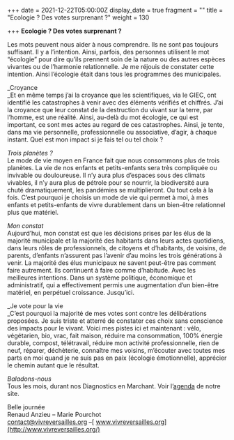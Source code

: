 +++
date = 2021-12-22T05:00:00Z
display_date = true
fragment = ""
title = "Ecologie ? Des votes surprenant ?"
weight = 130

+++
**Ecologie ? Des votes surprenant ?**

Les mots peuvent nous aider à nous comprendre. Ils ne sont pas toujours suffisant. Il y a l’intention. Ainsi, parfois, des personnes utilisent le mot “écologie” pour dire qu’ils prennent soin de la nature ou des autres espèces vivantes ou de l’harmonie relationnelle. Je me réjouis de constater cette intention. Ainsi l’écologie était dans tous les programmes des municipales. 

_Croyance  
_Et en même temps j’ai la croyance que les scientifiques, via le GIEC, ont identifié les catastrophes à venir avec des éléments vérifiés et chiffrés. J’ai la croyance que leur constat de la destruction du vivant sur la terre, par l’homme, est une réalité. Ainsi, au-delà du mot écologie, ce qui est important, ce sont mes actes au regard de ces catastrophes. Ainsi, je tente, dans ma vie personnelle, professionnelle ou associative, d’agir, à chaque instant. Quel est mon impact si je fais tel ou tel choix ?

_Trois planètes ?_  
Le mode de vie moyen en France fait que nous consommons plus de trois planètes. La vie de nos enfants et petits-enfants sera très compliquée ou invivable ou douloureuse. Il n’y aura plus d’espaces sous des climats vivables, il n’y aura plus de pétrole pour se nourrir, la biodiversité aura chuté dramatiquement, les pandémies se multiplieront. Ou tout cela à la fois. C’est pourquoi je choisis un mode de vie qui permet à moi, à mes enfants et petits-enfants de vivre durablement dans un bien-être relationnel plus que matériel.

_Mon constat_  
Aujourd’hui, mon constat est que les décisions prises par les élus de la majorité municipale et la majorité des habitants dans leurs actes quotidiens, dans leurs rôles de professionnels, de citoyens et d’habitants, de voisins, de parents, d’enfants n’assurent pas l’avenir d’au moins les trois générations à venir. La majorité des élus municipaux ne savent peut-être pas comment faire autrement. Ils continuent à faire comme d’habitude. Avec les meilleures intentions. Dans un système politique, économique et administratif, qui a effectivement permis une augmentation d’un bien-être matériel, en perpétuel croissance. Jusqu’ici.

_Je vote pour la vie  
_C’est pourquoi la majorité de mes votes sont contre les délibérations proposées. Je suis triste et atterré de constater ces choix sans conscience des impacts pour le vivant. Voici mes pistes ici et maintenant : vélo, végétarien, bio, vrac, fait maison, réduire ma consommation, 100% énergie durable, compost, télétravail, réduire mon activité professionnelle, rien de neuf, réparer, déchèterie, connaître mes voisins, m’écouter avec toutes mes parts en moi quand je ne suis pas en paix (écologie émotionnelle), apprécier le chemin autant que le résultat.

_Baladons-nous_  
Tous les mois, durant nos Diagnostics en Marchant. Voir l’[agenda](https://vivreversailles.org/?page_id=1449) de notre site.

Belle journée  
Renaud Anzieu – Marie Pourchot  
contact@vivreversailles.org –[ www.vivreversailles.org](http://www.vivreversailles.org/)